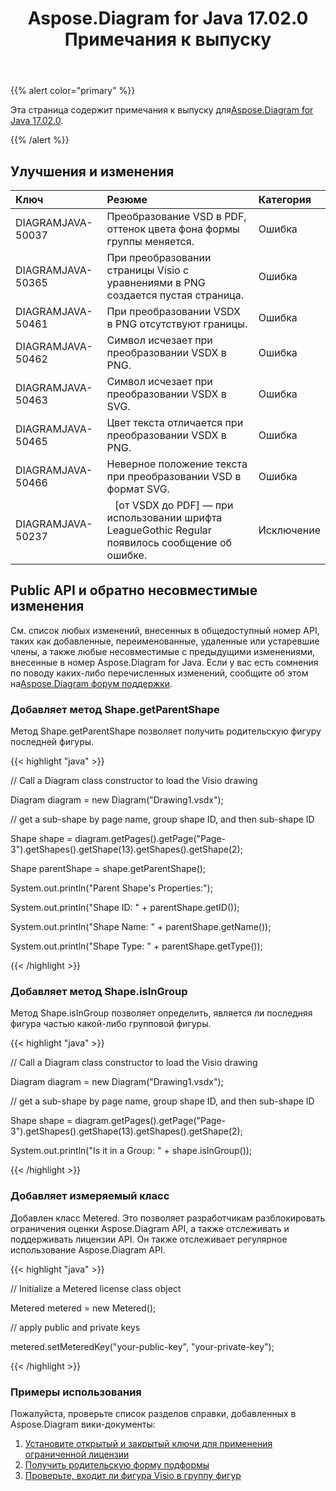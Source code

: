 ﻿---
title: Aspose.Diagram for Java 17.02.0 Примечания к выпуску
type: docs
weight: 110
url: /ru/java/aspose-diagram-for-java-17-02-0-release-notes/
---
{{% alert color="primary" %}} 

Эта страница содержит примечания к выпуску для[Aspose.Diagram for Java 17.02.0](https://docs.aspose.com/diagram/java/aspose-diagram-for-java-17-02-release-notes/).

{{% /alert %}} 
## **Улучшения и изменения**

|**Ключ**|**Резюме**|**Категория**|
|:- |:- |:- |
|DIAGRAMJAVA-50037|Преобразование VSD в PDF, оттенок цвета фона формы группы меняется.|Ошибка|
|DIAGRAMJAVA-50365|При преобразовании страницы Visio с уравнениями в PNG создается пустая страница.|Ошибка|
|DIAGRAMJAVA-50461|При преобразовании VSDX в PNG отсутствуют границы.|Ошибка|
|DIAGRAMJAVA-50462|Символ исчезает при преобразовании VSDX в PNG.|Ошибка|
|DIAGRAMJAVA-50463|Символ исчезает при преобразовании VSDX в SVG.|Ошибка|
|DIAGRAMJAVA-50465|Цвет текста отличается при преобразовании VSDX в PNG.|Ошибка|
|DIAGRAMJAVA-50466|Неверное положение текста при преобразовании VSD в формат SVG.|Ошибка|
|DIAGRAMJAVA-50237|` ` [от VSDX до PDF] — при использовании шрифта LeagueGothic Regular появилось сообщение об ошибке.|Исключение|
## **Public API и обратно несовместимые изменения**
См. список любых изменений, внесенных в общедоступный номер API, таких как добавленные, переименованные, удаленные или устаревшие члены, а также любые несовместимые с предыдущими изменениями, внесенные в номер Aspose.Diagram for Java. Если у вас есть сомнения по поводу каких-либо перечисленных изменений, сообщите об этом на[Aspose.Diagram форум поддержки](https://forum.aspose.com/c/diagram/17).
### **Добавляет метод Shape.getParentShape**
Метод Shape.getParentShape позволяет получить родительскую фигуру последней фигуры.

{{< highlight "java" >}}

 // Call a Diagram class constructor to load the Visio drawing

Diagram diagram = new Diagram("Drawing1.vsdx");

// get a sub-shape by page name, group shape ID, and then sub-shape ID

Shape shape = diagram.getPages().getPage("Page-3").getShapes().getShape(13).getShapes().getShape(2);

Shape parentShape = shape.getParentShape();

System.out.println("Parent Shape's Properties:");

System.out.println("Shape ID: " + parentShape.getID());

System.out.println("Shape Name: " + parentShape.getName());

System.out.println("Shape Type: " + parentShape.getType());

{{< /highlight >}}
### **Добавляет метод Shape.isInGroup**
Метод Shape.isInGroup позволяет определить, является ли последняя фигура частью какой-либо групповой фигуры.

{{< highlight "java" >}}

 // Call a Diagram class constructor to load the Visio drawing

Diagram diagram = new Diagram("Drawing1.vsdx");

// get a sub-shape by page name, group shape ID, and then sub-shape ID

Shape shape = diagram.getPages().getPage("Page-3").getShapes().getShape(13).getShapes().getShape(2);

System.out.println("Is it in a Group: " + shape.isInGroup());

{{< /highlight >}}
### **Добавляет измеряемый класс**
Добавлен класс Metered. Это позволяет разработчикам разблокировать ограничения оценки Aspose.Diagram API, а также отслеживать и поддерживать лицензии API. Он также отслеживает регулярное использование Aspose.Diagram API.

{{< highlight "java" >}}

 // Initialize a Metered license class object

Metered metered = new Metered();

// apply public and private keys

metered.setMeteredKey("your-public-key", "your-private-key");

{{< /highlight >}}
### **Примеры использования**
Пожалуйста, проверьте список разделов справки, добавленных в Aspose.Diagram вики-документы:

1. [Установите открытый и закрытый ключи для применения ограниченной лицензии](/diagram/ru/java/licensing/#licensing-setpublicandprivatekeystoapplymeteredlicense)
1. [Получить родительскую форму подформы](/diagram/ru/java/add-retrieve-copy-and-read-visio-shape-data/#add-retrieve-copyandreadvisioshapedata-retrievetheparentshapeofasub-shape)
1. [Проверьте, входит ли фигура Visio в группу фигур](https://docs.aspose.com/diagram/java/group-convert-and-verify-shapes/)


